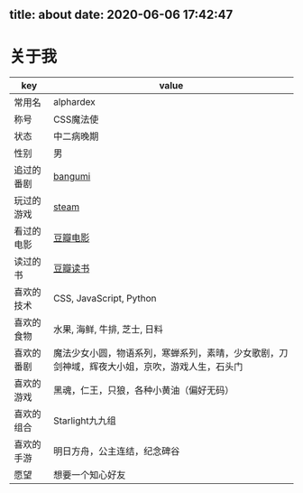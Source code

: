 title: about
date: 2020-06-06 17:42:47
---
# 关于我

| key | value |
| --- | --- |
| 常用名 | alphardex |
| 称号 | CSS魔法使 |
| 状态 | 中二病晚期 |
| 性别 | 男 |
| 追过的番剧 | [bangumi](https://bangumi.tv/anime/list/399538/collect) |
| 玩过的游戏 | [steam](https://steamcommunity.com/id/namelesswang) |
| 看过的电影 | [豆瓣电影](https://movie.douban.com/mine?status=collect) |
| 读过的书 | [豆瓣读书](https://book.douban.com/mine?status=collect) |
| 喜欢的技术 | CSS, JavaScript, Python |
| 喜欢的食物 | 水果, 海鲜, 牛排, 芝士, 日料 |
| 喜欢的番剧 | 魔法少女小圆，物语系列，寒蝉系列，素晴，少女歌剧，刀剑神域，辉夜大小姐，京吹，游戏人生，石头门 |
| 喜欢的游戏 | 黑魂，仁王，只狼，各种小黄油（偏好无码） |
| 喜欢的组合 | Starlight九九组 |
| 喜欢的手游 | 明日方舟，公主连结，纪念碑谷 |
| 愿望 | 想要一个知心好友 |